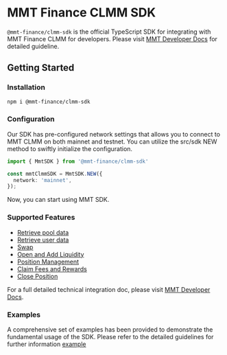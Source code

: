 # MMT Finance CLMM SDK

`@mmt-finance/clmm-sdk` is the official TypeScript SDK for integrating with
MMT Finance CLMM for developers. Please visit 
[MMT Developer Docs](https://developers.mmt.finance/clmm-sdk/integrations)
for detailed guideline.

## Getting Started

### Installation

```sh
npm i @mmt-finance/clmm-sdk
```

### Configuration

Our SDK has pre-configured network settings that allows you to connect to MMT CLMM
on both mainnet and testnet.
You can utilize the src/sdk NEW method to swiftly initialize the configuration. 

```typescript
import { MmtSDK } from '@mmt-finance/clmm-sdk'

const mmtClmmSDK = MmtSDK.NEW({
  network: 'mainnet',
});
```

Now, you can start using MMT SDK.

### Supported Features

* [Retrieve pool data](https://developers.mmt.finance/features/read-pool-data)
* [Retrieve user data](https://developers.mmt.finance/features/read-user-data)
* [Swap](https://developers.mmt.finance/features/swap)
* [Open and Add Liquidity](https://developers.mmt.finance/features/open-and-add-liquidity)
* [Position Management](https://developers.mmt.finance/features/position-management)
* [Claim Fees and Rewards](https://developers.mmt.finance/features/claim-fees-and-rewards)
* [Close Position](https://developers.mmt.finance/features/close-position)

For a full detailed technical integration doc, please visit 
[MMT Developer Docs](https://developers.mmt.finance/clmm-sdk/integrations).

### Examples
A comprehensive set of examples has been provided to demonstrate the fundamental usage of the SDK. 
Please refer to the detailed guidelines for further information [example](examples/README.md)